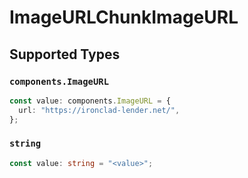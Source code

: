 # ImageURLChunkImageURL


## Supported Types

### `components.ImageURL`

```typescript
const value: components.ImageURL = {
  url: "https://ironclad-lender.net/",
};
```

### `string`

```typescript
const value: string = "<value>";
```

